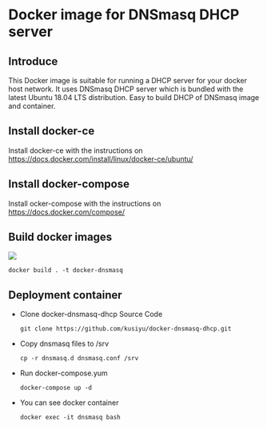 # Docker image for DNSmasq DHCP server
## Introduce
This Docker image is suitable for running a DHCP server for your docker host network. It uses DNSmasq DHCP server which is bundled with the latest Ubuntu 18.04 LTS distribution.
Easy to build DHCP of DNSmasq image and container.
## Install docker-ce
Install docker-ce with the instructions on <https://docs.docker.com/install/linux/docker-ce/ubuntu/>
## Install docker-compose
Install ocker-compose with the instructions on <https://docs.docker.com/compose/>
## Build docker images
[![](https://img.shields.io/docker/automated/:user/:repo.svg)](https://cloud.docker.com/repository/docker/kusiyu/dnsmasq-dhcp/tags)

`docker build . -t docker-dnsmasq`
## Deployment container
* Clone docker-dnsmasq-dhcp Source Code

  `git clone https://github.com/kusiyu/docker-dnsmasq-dhcp.git`

* Copy dnsmasq files to /srv

  `cp -r dnsmasq.d dnsmasq.conf /srv`

* Run docker-compose.yum

  `docker-compose up -d`
  
* You can see docker container

  `docker exec -it dnsmasq bash`

